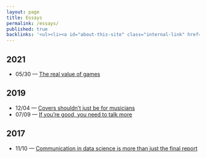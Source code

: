 ```yaml
---
layout: page
title: Essays
permalink: /essays/
published: true
backlinks: '<ul><li><a id="about-this-site" class="internal-link" href="/about-this-site/">About this site</a></li><li><a id="home" class="internal-link" href="/">Home</a></li></ul>'
---
```



## 2021
- 05/30 — <a id="the-real-value-of-games" class="internal-link" href="/the-real-value-of-games/">The real value of games</a>

## 2019
- 12/04 — <a id="covers-shouldnt-just-be-for-musicians" class="internal-link" href="/covers-shouldnt-just-be-for-musicians/">Covers shouldn’t just be for musicians</a>
- 07/09 — <a id="talk-more" class="internal-link" href="/talk-more/">If you’re good, you need to talk more</a>

## 2017
- 11/10 — <a id="communication-in-data-science" class="internal-link" href="/communication-in-data-science/">Communication in data science is more than just the final report</a>
